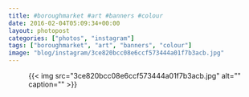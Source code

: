 ```yaml
---
title: #boroughmarket #art #banners #colour
date: 2016-02-04T05:09:34+00:00
layout: photopost
categories: ["photos", "instagram"]
tags: ["boroughmarket", "art", "banners", "colour"]
image: "blog/instagram/3ce820bcc08e6ccf573444a01f7b3acb.jpg"
---
```


<figure class="photo photo--square">
  {{< img src="3ce820bcc08e6ccf573444a01f7b3acb.jpg" alt="" caption="" >}}

</figure>


